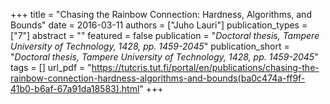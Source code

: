 +++
title = "Chasing the Rainbow Connection: Hardness, Algorithms, and Bounds"
date = 2016-03-11
authors = ["Juho Lauri"]
publication_types = ["7"]
abstract = ""
featured = false
publication = "*Doctoral thesis, Tampere University of Technology, 1428, pp. 1459-2045*"
publication_short = "*Doctoral thesis, Tampere University of Technology, 1428, pp. 1459-2045*"
tags = []
url_pdf = "https://tutcris.tut.fi/portal/en/publications/chasing-the-rainbow-connection-hardness-algorithms-and-bounds(ba0c474a-ff9f-41b0-b6af-67a91da18583).html"
+++

